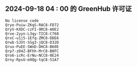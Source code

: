 ## 2024-09-18 04 : 00 的 GreenHub 许可证
```
No license code
Qrye-Puiw-ZKqS-RAC8-FD72
QryV-KXDC-czFI-9RC8-A0E2
Qrxe-2yyn-L3qy-TIC8-C768
QrxC-u1j5-1Efq-ZMC8-DDE6
Qrwb-SJUt-SSg3-jQC8-D32D
Qruo-PuEE-SWnD-DHC8-B60E
Qrp7-zD4Z-BFhh-MrC8-B8FC
Qro6-icRc-ErNu-NCC8-0E24
Qrny-RpsU-m9Qg-tqC8-51A7
```

